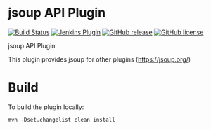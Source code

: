 # jsoup API Plugin

[![Build Status](https://ci.jenkins.io/job/Plugins/job/jsoup-plugin/job/main/badge/icon)](https://ci.jenkins.io/job/Plugins/job/jsoup-plugin/job/main/)
[![Jenkins Plugin](https://img.shields.io/jenkins/plugin/v/jsoup.svg)](https://plugins.jenkins.io/jsoup)
[![GitHub release](https://img.shields.io/github/release/jenkinsci/jsoup-plugin.svg?label=changelog)](https://github.com/jenkinsci/jsoup-plugin/releases/latest)
[![GitHub license](https://img.shields.io/github/license/jenkinsci/jsoup-plugin)](https://github.com/jenkinsci/jsoup-plugin/blob/main/LICENSE.md)

jsoup API Plugin

This plugin provides jsoup for other plugins (https://jsoup.org/)

# Build

To build the plugin locally:

```
mvn -Dset.changelist clean install
```
